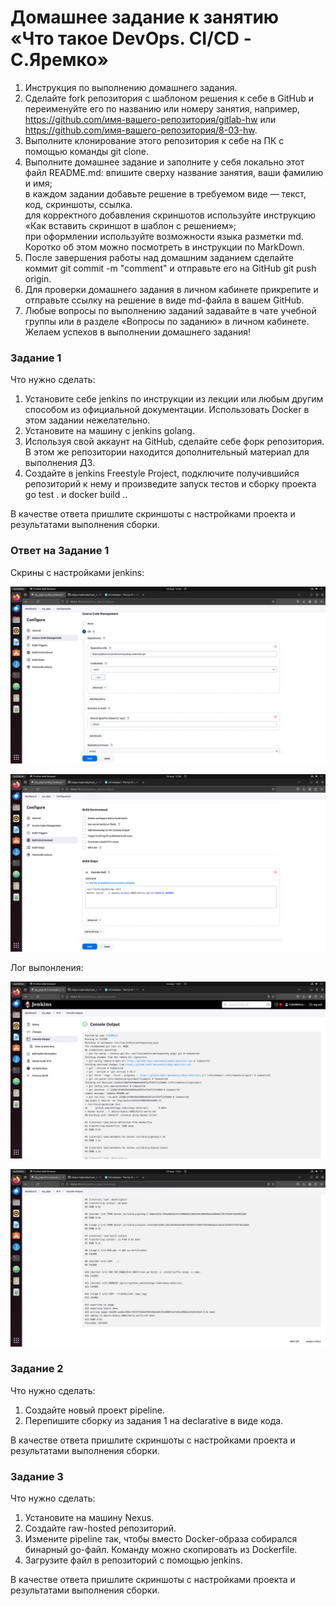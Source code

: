 # Домашнее задание к занятию «Что такое DevOps. СI/СD - С.Яремко»

1. Инструкция по выполнению домашнего задания.  
2. Сделайте fork репозитория c шаблоном решения к себе в GitHub и переименуйте его по названию или номеру занятия, например, https://github.com/имя-вашего-репозитория/gitlab-hw или https://github.com/имя-вашего-репозитория/8-03-hw.  
3. Выполните клонирование этого репозитория к себе на ПК с помощью команды git clone.  
4. Выполните домашнее задание и заполните у себя локально этот файл README.md:
  впишите сверху название занятия, ваши фамилию и имя;  
  в каждом задании добавьте решение в требуемом виде — текст, код, скриншоты, ссылка.  
  для корректного добавления скриншотов используйте инструкцию «Как вставить скриншот в шаблон с решением»;  
  при оформлении используйте возможности языка разметки md. Коротко об этом можно посмотреть в инструкции по MarkDown.  
5. После завершения работы над домашним заданием сделайте коммит git commit -m "comment" и отправьте его на GitHub git push origin.  
6. Для проверки домашнего задания в личном кабинете прикрепите и отправьте ссылку на решение в виде md-файла в вашем GitHub.  
7. Любые вопросы по выполнению заданий задавайте в чате учебной группы или в разделе «Вопросы по заданию» в личном кабинете.  
Желаем успехов в выполнении домашнего задания!

### Задание 1

Что нужно сделать:

1. Установите себе jenkins по инструкции из лекции или любым другим способом из официальной документации. Использовать Docker в этом задании нежелательно.  
2. Установите на машину с jenkins golang.  
3. Используя свой аккаунт на GitHub, сделайте себе форк репозитория. В этом же репозитории находится дополнительный материал для выполнения ДЗ.  
4. Создайте в jenkins Freestyle Project, подключите получившийся репозиторий к нему и произведите запуск тестов и сборку проекта go test . и docker build ..  
   
В качестве ответа пришлите скриншоты с настройками проекта и результатами выполнения сборки.

### Ответ на Задание 1

Скрины с настройками jenkins:

![Скрин 1](https://github.com/s-bessonniy/netology_hw_git_fors-20/blob/main/img/VirtualBox_Ubuntu_24_03_2024_12_56_07.png)

![Скрин 2](https://github.com/s-bessonniy/netology_hw_git_fors-20/blob/main/img/VirtualBox_Ubuntu_24_03_2024_12_58_35.png)

Лог выпонления:

![Скрин 3](https://github.com/s-bessonniy/netology_hw_git_fors-20/blob/main/img/VirtualBox_Ubuntu_24_03_2024_13_01_38.png)

![Скрин 4](https://github.com/s-bessonniy/netology_hw_git_fors-20/blob/main/img/VirtualBox_Ubuntu_24_03_2024_13_01_48.png)

### Задание 2

Что нужно сделать:

1. Создайте новый проект pipeline.  
2. Перепишите сборку из задания 1 на declarative в виде кода.
   
В качестве ответа пришлите скриншоты с настройками проекта и результатами выполнения сборки.  

### Задание 3

Что нужно сделать:

1. Установите на машину Nexus.  
2. Создайте raw-hosted репозиторий.  
3. Измените pipeline так, чтобы вместо Docker-образа собирался бинарный go-файл. Команду можно скопировать из Dockerfile.  
4. Загрузите файл в репозиторий с помощью jenkins.
   
В качестве ответа пришлите скриншоты с настройками проекта и результатами выполнения сборки.
